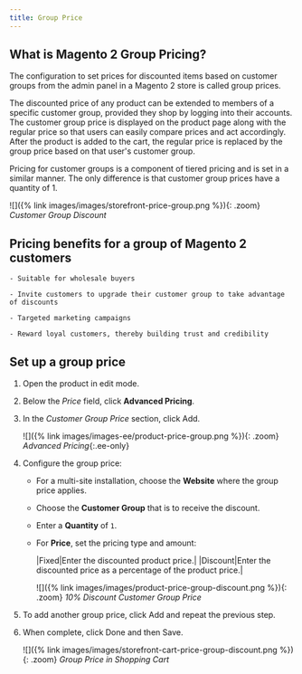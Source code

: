 ```yaml
---
title: Group Price
---
```


## What is Magento 2 Group Pricing?

The configuration to set prices for discounted items based on customer groups from the admin panel in a Magento 2 store is called group prices.

The discounted price of any product can be extended to members of a specific customer group, provided they shop by logging into their accounts. The customer group price is displayed on the product page along with the regular price so that users can easily compare prices and act accordingly. After the product is added to the cart, the regular price is replaced by the group price based on that user's customer group.

Pricing for customer groups is a component of tiered pricing and is set in a similar manner. The only difference is that customer group prices have a quantity of 1.

![]({% link images/images/storefront-price-group.png %}){: .zoom}
_Customer Group Discount_

## Pricing benefits for a group of Magento 2 customers

    - Suitable for wholesale buyers

    - Invite customers to upgrade their customer group to take advantage of discounts

    - Targeted marketing campaigns

    - Reward loyal customers, thereby building trust and credibility

## Set up a group price

1. Open the product in edit mode.

1. Below the _Price_ field, click **Advanced Pricing**.

1. In the _Customer Group Price_ section, click <span class="btn">Add</span>.

   ![]({% link images/images-ee/product-price-group.png %}){: .zoom}
   _Advanced Pricing_{:.ee-only}

1. Configure the group price:

    - For a multi-site installation, choose the **Website** where the group price applies.

    - Choose the **Customer Group** that is to receive the discount.

    - Enter a **Quantity** of `1`.

    - For **Price**, set the pricing type and amount:

        |Fixed|Enter the discounted product price.|
        |Discount|Enter the discounted price as a percentage of the product price.|

        ![]({% link images/images/product-price-group-discount.png %}){: .zoom}
        _10% Discount Customer Group Price_

1. To add another group price, click <span class="btn">Add</span> and repeat the previous step.

1. When complete, click <span class="btn">Done</span> and then <span class="btn">Save</span>.

    ![]({% link images/images/storefront-cart-price-group-discount.png %}){: .zoom}
    _Group Price in Shopping Cart_
